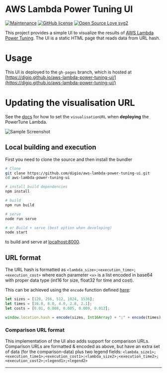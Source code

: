 # AWS Lambda Power Tuning UI
[![Maintenance](https://img.shields.io/badge/Maintained%3F-yes-green.svg)](https://github.com/digio/aws-lambda-power-tuning-ui/graphs/commit-activity)
[![GitHub license](https://img.shields.io/github/license/digio/aws-lambda-power-tuning-ui.svg)](https://github.com/digio/aws-lambda-power-tuning-ui/blob/master/LICENSE)
[![Open Source Love svg2](https://badges.frapsoft.com/os/v2/open-source.svg?v=103)](https://github.com/ellerbrock/open-source-badges/)

This project provides a simple UI to visualize the results of [AWS Lambda Power Tuning](https://github.com/alexcasalboni/aws-lambda-power-tuning).
The UI is a static HTML page that reads data from URL hash.

# Usage

This UI is deployed to the `gh-pages` branch, which is hosted at [https://digio.github.io/aws-lambda-power-tuning-ui/](https://digio.github.io/aws-lambda-power-tuning-ui/)

# Updating the visualisation URL

See the [docs](https://github.com/alexcasalboni/aws-lambda-power-tuning/blob/fd72b92ad8e1288da6f580bad1d4b24ff603a0f8/README-INPUT-OUTPUT.md#state-machine-configuration-at-deployment-time)
for how to set the `visualisationURL` when **deploying** the PowerTune Lambda.

![Sample Screenshot](sample-screenshot.png?raw=true)

## Local building and execution

First you need to clone the source and then install the bundler
```bash
# Clone
git clone https://github.com/digio/aws-lambda-power-tuning-ui.git
cd aws-lambda-power-tuning-ui

# install build dependencies
npm install 

# build
npm run build

# serve
node run serve

# or Build + serve (best option when developing)
node start
```

to build and serve at [localhost:8000](http://localhost:8000/).

## URL format
The URL hash is formatted as `<lambda_size>;<execution_time>;<execution_cost>`
where each parameter `<x>` is a list encoded in base64 with proper data type
(int16 for size, float32 for time and cost).

This can be achieved using the `encode` function defined [here](https://github.com/digio/aws-lambda-power-tuning-ui/blob/master/src/js/app.js#L336):

```javascript
let sizes = [128, 256, 512, 1024, 1536];
let times = [16.0, 8.0, 4.0, 2.8, 2.1];
let costs = [0.01, 0.008, 0.005, 0.009, 0.012];

window.location.hash = encode(sizes, Int16Array) + ";" + encode(times) + ";" + encode(costs)
```

### Comparison URL format

This implementation of the UI also adds support for comparison URLs. Comparison URLs
are formatted & encoded as above, but have an extra set of data (for the comparison-data)
plus two legend fields:  `<lambda_size1>;<execution_time1>;<execution_cost1>;<lambda_size2>;<execution_time2>;<execution_cost2>;<legend1>;<legend2>`

---
[repo]: https://github.com/digio/aws-lambda-power-tuning-ui
